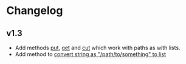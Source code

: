 # Changelog

## v1.3

* Add methods [put](src/main/kotlin/com/github/insanusmokrassar/IObjectK/extensions/IObjectK.kt#14), [get](src/main/kotlin/com/github/insanusmokrassar/IObjectK/extensions/IObjectK.kt#40) and [cut](src/main/kotlin/com/github/insanusmokrassar/IObjectK/extensions/IObjectK.kt#51) which work with paths as with lists.
* Add method to [convert string as "/path/to/something" to list](src/main/kotlin/com/github/insanusmokrassar/IObjectK/extensions/IObjectK.kt#)
